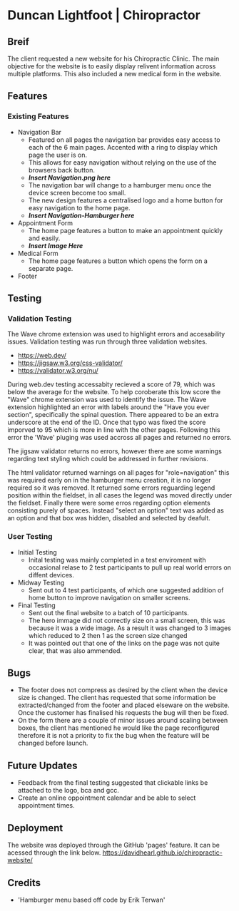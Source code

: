 # Duncan Lightfoot | Chiropractor

## Breif

The client requested a new website for his Chiropractic Clinic. The main objective for the website is to easily display relivent information across multiple platforms. This also included a new medical form in the website.

## Features

### Existing Features

* Navigation Bar
    * Featured on all pages the navigation bar provides easy access to each of the 6 main pages. Accented with a ring to display which page the user is on.
    * This allows for easy navigation without relying on the use of the browsers back button.
    * **_Insert Navigation.png here_**
    * The navigation bar will change to a hamburger menu once the device screen become too small.
    * The new design features a centralised logo and a home button for easy navigation to the home page.
    * **_Insert Navigation-Hamburger here_**
* Appointment Form
    * The home page features a button to make an appointment quickly and easily.
    * **_Insert Image Here_** 
* Medical Form
    * The home page features a button which opens the form on a separate page.
* Footer

## Testing

### Validation Testing
The Wave chrome extension was used to highlight errors and accesability issues.
Validation testing was run through three validation websites.
* https://web.dev/ 
* https://jigsaw.w3.org/css-validator/ 
* https://validator.w3.org/nu/

During web.dev testing accessabity recieved a score of 79, which was below the average for the website. To help coroberate this low score the "Wave" chrome extension was used to identify the issue.
The Wave extension highlighted an error with labels around the "Have you ever section", specifically the spinal question. There appeared to be an extra underscore at the end of the ID.
Once that typo was fixed the score imporved to 95 which is more in line with the other pages.
Following this error the 'Wave' pluging was used accross all pages and returned no errors.

The jigsaw validator returns no errors, however there are some warnings regarding text styling which could be addressed in further revisions.

The html validator returned warnings on all pages for "role=navigation" this was required early on in the hamburger menu creation, it is no longer required so it was removed. 
It returned some errors reguarding legend position within the fieldset, in all cases the legend was moved directly under the fieldset.
Finally there were some erros regarding option elements consisting purely of spaces. Instead "select an option" text was added as an option and that box was hidden, disabled and selected by deafult.


### User Testing
* Initial Testing
    * Inital testing was mainly completed in a test enviroment with occasional relase to 2 test participants to pull up real world errors on diffent devices.
* Midway Testing
    * Sent out to 4 test participants, of which one suggested addition of home button to improve navigation on smaller screens.
* Final Testing
    * Sent out the final website to a batch of 10 participants.
    * The hero immage did not correctly size on a small screen, this was because it was a wide image. As a result it was changed to 3 images which reduced to 2 then 1 as the screen size changed
    * It was pointed out that one of the links on the page was not quite clear, that was also ammended.

## Bugs
* The footer does not compress as desired by the client when the device size is changed. The client has requested that some information be extracted/changed from the footer and placed elseware on the website. Once the customer has finalised his requests the bug will then be fixed.
* On the form there are a couple of minor issues around scaling between boxes, the client has mentioned he would like the page reconfigured therefore it is not a priority to fix the bug when the feature will be changed before launch.

## Future Updates
* Feedback from the final testing suggested that clickable links be attached to the logo, bca and gcc.
* Create an online oppointment calendar and be able to select appointment times.

## Deployment
The website was deployed through the GitHub 'pages' feature. It can be acessed through the link below.
https://davidhearl.github.io/chiropractic-website/

## Credits
* 'Hamburger menu based off code by Erik Terwan'